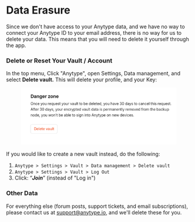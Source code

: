 # Data Erasure

Since we don't have access to your Anytype data, and we have no way to connect your Anytype ID to your email address, there is no way for us to delete your data. This means that you will need to delete it yourself through the app.

### Delete or Reset Your Vault / Account

In the top menu, Click "Anytype", open Settings, Data management, and select **Delete vault.** This will delete your profile, and your Key:

<figure><img src="../.gitbook/assets/image (77).png" alt=""><figcaption></figcaption></figure>

If you would like to create a new vault instead, do the following:

1. `Anytype > Settings > Vault > Data management > Delete vault`
2. `Anytype > Settings > Vault > Log Out`
3. Click: “_**Join**_” (instead of "Log in")

### Other Data

For everything else (forum posts, support tickets, and email subscriptions), please contact us at [support@anytype.io](mailto:support@anytype.io), and we'll delete these for you.
